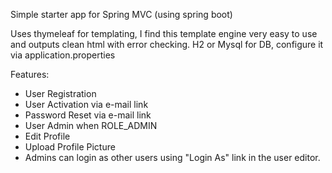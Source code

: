 Simple starter app for Spring MVC (using spring boot)

Uses thymeleaf for templating, I find this template engine very easy to use and outputs clean html with error checking.
H2 or Mysql for DB, configure it via application.properties


Features:

* User Registration
* User Activation via e-mail link
* Password Reset via e-mail link
* User Admin when ROLE_ADMIN
* Edit Profile
* Upload Profile Picture
* Admins can login as other users using "Login As" link in the user editor.
